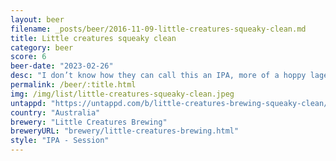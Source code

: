 ```yaml
---
layout: beer
filename: _posts/beer/2016-11-09-little-creatures-squeaky-clean.md
title: Little creatures squeaky clean
category: beer
score: 6
beer-date: "2023-02-26"
desc: "I don’t know how they can call this an IPA, more of a hoppy lager. Good for a hot day"
permalink: /beer/:title.html
img: /img/list/little-creatures-squeaky-clean.jpeg
untappd: "https://untappd.com/b/little-creatures-brewing-squeaky-clean/4847774"
country: "Australia"
brewery: "Little Creatures Brewing"
breweryURL: "brewery/little-creatures-brewing.html"
style: "IPA - Session"
---
```

